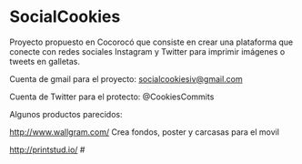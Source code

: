 SocialCookies
=============

Proyecto propuesto en Cocorocó que consiste en crear una plataforma que conecte con redes sociales Instagram y Twitter para imprimir imágenes o tweets en galletas.

Cuenta de gmail para el proyecto: socialcookiesiv@gmail.com

Cuenta de Twitter para el protecto: @CookiesCommits


Algunos productos parecidos:

http://www.wallgram.com/ 
Crea fondos, poster y carcasas para el movil

http://printstud.io/      # 

